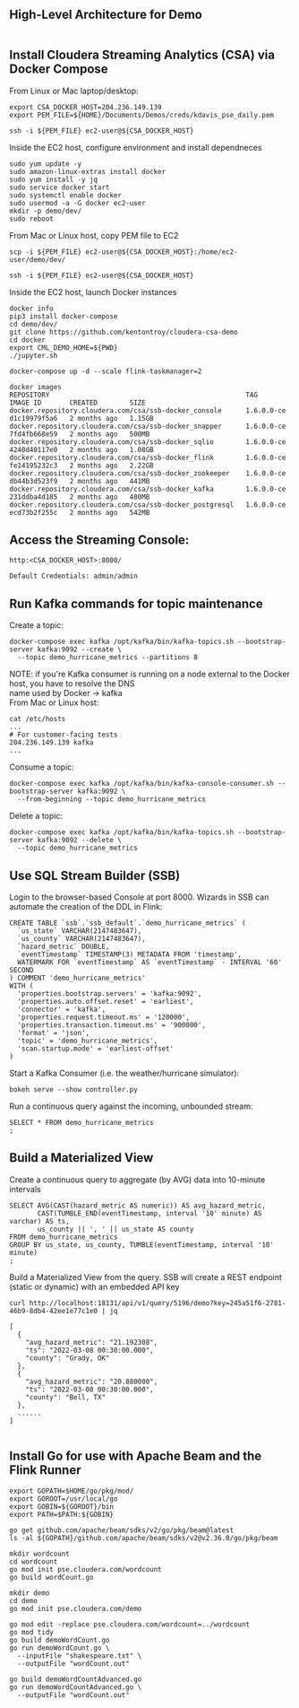## High-Level Architecture for Demo

<img src="./images/cloudera_ssb_skillup.png" alt=""/><br>

## Install Cloudera Streaming Analytics (CSA) via Docker Compose

From Linux or Mac laptop/desktop:
```
export CSA_DOCKER_HOST=204.236.149.139
export PEM_FILE=${HOME}/Documents/Demos/creds/kdavis_pse_daily.pem

ssh -i ${PEM_FILE} ec2-user@${CSA_DOCKER_HOST}
```
Inside the EC2 host, configure environment and install dependneces
```
sudo yum update -y
sudo amazon-linux-extras install docker
sudo yum install -y jq
sudo service docker start
sudo systemctl enable docker
sudo usermod -a -G docker ec2-user
mkdir -p demo/dev/
sudo reboot
```
From Mac or Linux host, copy PEM file to EC2
```
scp -i ${PEM_FILE} ec2-user@${CSA_DOCKER_HOST}:/home/ec2-user/demo/dev/

ssh -i ${PEM_FILE} ec2-user@${CSA_DOCKER_HOST}
```
Inside the EC2 host, launch Docker instances
```
docker info
pip3 install docker-compose
cd demo/dev/
git clone https://github.com/kentontroy/cloudera-csa-demo
cd docker
export CML_DEMO_HOME=${PWD}
./jupyter.sh

docker-compose up -d --scale flink-taskmanager=2

docker images
REPOSITORY                                                 TAG          IMAGE ID       CREATED        SIZE
docker.repository.cloudera.com/csa/ssb-docker_console      1.6.0.0-ce   d1c19979f5a6   2 months ago   1.15GB
docker.repository.cloudera.com/csa/ssb-docker_snapper      1.6.0.0-ce   7fd4fb668e59   2 months ago   500MB
docker.repository.cloudera.com/csa/ssb-docker_sqlio        1.6.0.0-ce   4240d40117e0   2 months ago   1.08GB
docker.repository.cloudera.com/csa/ssb-docker_flink        1.6.0.0-ce   fe14195232c3   2 months ago   2.22GB
docker.repository.cloudera.com/csa/ssb-docker_zookeeper    1.6.0.0-ce   db44b3d523f9   2 months ago   441MB
docker.repository.cloudera.com/csa/ssb-docker_kafka        1.6.0.0-ce   231ddba4d185   2 months ago   480MB
docker.repository.cloudera.com/csa/ssb-docker_postgresql   1.6.0.0-ce   ecd73b2f255c   2 months ago   542MB
```
## Access the Streaming Console:
```
http:<CSA_DOCKER_HOST>:8000/

Default Credentials: admin/admin
```

## Run Kafka commands for topic maintenance

Create a topic:
```
docker-compose exec kafka /opt/kafka/bin/kafka-topics.sh --bootstrap-server kafka:9092 --create \
  --topic demo_hurricane_metrics --partitions 8
```
NOTE: if you're Kafka consumer is running on a node external to the Docker host, you have to resolve the DNS <br>
      name used by Docker -> kafka <br>
From Mac or Linux host:
```
cat /etc/hosts
...
# For customer-facing tests
204.236.149.139 kafka
...
```
Consume a topic:
```
docker-compose exec kafka /opt/kafka/bin/kafka-console-consumer.sh --bootstrap-server kafka:9092 \
  --from-beginning --topic demo_hurricane_metrics
```
Delete a topic:
```
docker-compose exec kafka /opt/kafka/bin/kafka-topics.sh --bootstrap-server kafka:9092 --delete \
  --topic demo_hurricane_metrics 
```

## Use SQL Stream Builder (SSB) 

Login to the browser-based Console at port 8000.
Wizards in SSB can automate the creation of the DDL in Flink:
```
CREATE TABLE `ssb`.`ssb_default`.`demo_hurricane_metrics` (
  `us_state` VARCHAR(2147483647),
  `us_county` VARCHAR(2147483647),
  `hazard_metric` DOUBLE,
  `eventTimestamp` TIMESTAMP(3) METADATA FROM 'timestamp',
  WATERMARK FOR `eventTimestamp` AS `eventTimestamp` - INTERVAL '60' SECOND
) COMMENT 'demo_hurricane_metrics'
WITH (
  'properties.bootstrap.servers' = 'kafka:9092',
  'properties.auto.offset.reset' = 'earliest',
  'connector' = 'kafka',
  'properties.request.timeout.ms' = '120000',
  'properties.transaction.timeout.ms' = '900000',
  'format' = 'json',
  'topic' = 'demo_hurricane_metrics',
  'scan.startup.mode' = 'earliest-offset'
)
```
Start a Kafka Consumer (i.e. the weather/hurricane simulator):
```
bokeh serve --show controller.py
```
Run a continuous query against the incoming, unbounded stream:
```
SELECT * FROM demo_hurricane_metrics
;
```
## Build a Materialized View
Create a continuous query to aggregate (by AVG) data into 10-minute intervals
```
SELECT AVG(CAST(hazard_metric AS numeric)) AS avg_hazard_metric,
       CAST(TUMBLE_END(eventTimestamp, interval '10' minute) AS varchar) AS ts,
       us_county || ', ' || us_state AS county 
FROM demo_hurricane_metrics
GROUP BY us_state, us_county, TUMBLE(eventTimestamp, interval '10' minute) 
; 
```
Build a Materialized View from the query.
SSB will create a REST endpoint (static or dynamic) with an embedded API key

```
curl http://localhost:18131/api/v1/query/5196/demo?key=245a51f6-2781-46b9-8db4-42ee1e77c1e0 | jq

[
  {
    "avg_hazard_metric": "21.192308",
    "ts": "2022-03-08 00:30:00.000",
    "county": "Grady, OK"
  },
  {
    "avg_hazard_metric": "20.880000",
    "ts": "2022-03-08 00:30:00.000",
    "county": "Bell, TX"
  },
  ......
]
```

<img src="./images/cloudera_materialized_view.png" alt=""/><br>

## Install Go for use with Apache Beam and the Flink Runner
```
export GOPATH=$HOME/go/pkg/mod/
export GOROOT=/usr/local/go
export GOBIN=${GOROOT}/bin
export PATH=$PATH:${GOBIN}

go get github.com/apache/beam/sdks/v2/go/pkg/beam@latest
ls -al ${GOPATH}/github.com/apache/beam/sdks/v2@v2.36.0/go/pkg/beam

mkdir wordcount
cd wordcount
go mod init pse.cloudera.com/wordcount
go build wordCount.go

mkdir demo
cd demo
go mod init pse.cloudera.com/demo

go mod edit -replace pse.cloudera.com/wordcount=../wordcount
go mod tidy
go build demoWordCount.go
go run demoWordCount.go \
  --inputFile "shakespeare.txt" \
  --outputFile "wordCount.out"

go build demoWordCountAdvanced.go
go run demoWordCountAdvanced.go \
  --outputFile "wordCount.out"
 
```
